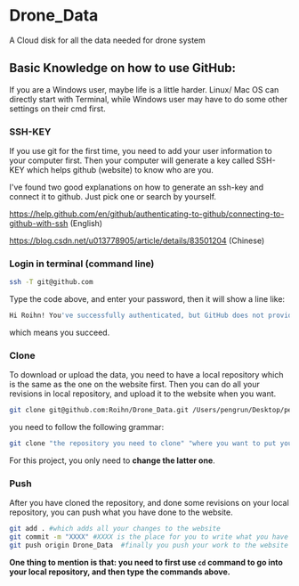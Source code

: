 # Drone_Data
A Cloud disk for all the data needed for drone system







## Basic Knowledge on how to use GitHub:

If you are a Windows user, maybe life is a little harder. Linux/ Mac OS can directly start with Terminal, while Windows user may have to do some other settings on their cmd first.

### SSH-KEY

If you use git for the first time, you need to add your user information to your computer first. Then your computer will generate a key called SSH-KEY which helps github (website) to know who are you. 

I've found two good explanations on how to generate an ssh-key and connect it to github. Just pick one or search by yourself.

https://help.github.com/en/github/authenticating-to-github/connecting-to-github-with-ssh (English)

https://blog.csdn.net/u013778905/article/details/83501204 (Chinese)

### Login in terminal (command line)

```bash
ssh -T git@github.com
```

Type the code above, and enter your password, then it will show a line like:

```bash
Hi Roihn! You've successfully authenticated, but GitHub does not provide shell access.
```

which means you succeed.

### Clone

To download or upload the data, you need to have a local repository which is the same as the one on the website first. Then you can do all your revisions in local repository, and upload it to the website when you want. 

 ```bash
git clone git@github.com:Roihn/Drone_Data.git /Users/pengrun/Desktop/pengrun/DRONE
 ```

you need to follow the following grammar:

```bash
git clone "the repository you need to clone" "where you want to put your local repository"
```

For this project, you only need to **change the latter one**.

### Push

After you have cloned the repository, and done some revisions on your local repository, you can push what you have done to the website.

```bash
git add . #which adds all your changes to the website
git commit -m "XXXX" #XXXX is the place for you to write what you have done on this version of your work
git push origin Drone_Data  #finally you push your work to the website
```

**One thing to mention is that: you need to first use `cd` command to go into your local repository, and then type the commands above.**

